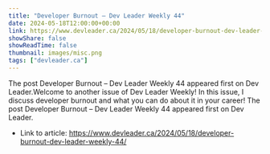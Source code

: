 ```yaml
---
title: "Developer Burnout – Dev Leader Weekly 44"
date: 2024-05-18T12:00:00+00:00
link: https://www.devleader.ca/2024/05/18/developer-burnout-dev-leader-weekly-44/
showShare: false
showReadTime: false
thumbnail: images/misc.png
tags: ["devleader.ca"]
---
```

The post Developer Burnout – Dev Leader Weekly 44 appeared first on Dev Leader.Welcome to another issue of Dev Leader Weekly! In this issue, I discuss developer burnout and what you can do about it in your career!
The post Developer Burnout – Dev Leader Weekly 44 appeared first on Dev Leader.

- Link to article: https://www.devleader.ca/2024/05/18/developer-burnout-dev-leader-weekly-44/